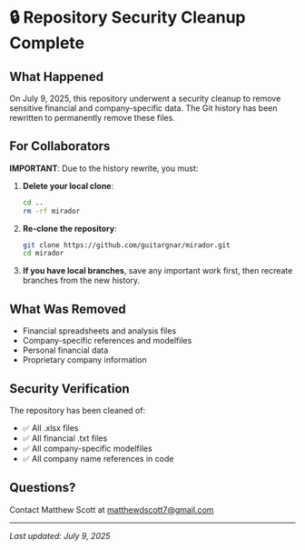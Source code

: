 # 🔒 Repository Security Cleanup Complete

## What Happened
On July 9, 2025, this repository underwent a security cleanup to remove sensitive financial and company-specific data. The Git history has been rewritten to permanently remove these files.

## For Collaborators
**IMPORTANT**: Due to the history rewrite, you must:

1. **Delete your local clone**:
   ```bash
   cd ..
   rm -rf mirador
   ```

2. **Re-clone the repository**:
   ```bash
   git clone https://github.com/guitargnar/mirador.git
   cd mirador
   ```

3. **If you have local branches**, save any important work first, then recreate branches from the new history.

## What Was Removed
- Financial spreadsheets and analysis files
- Company-specific references and modelfiles
- Personal financial data
- Proprietary company information

## Security Verification
The repository has been cleaned of:
- ✅ All .xlsx files
- ✅ All financial .txt files  
- ✅ All company-specific modelfiles
- ✅ All company name references in code

## Questions?
Contact Matthew Scott at matthewdscott7@gmail.com

---
*Last updated: July 9, 2025*